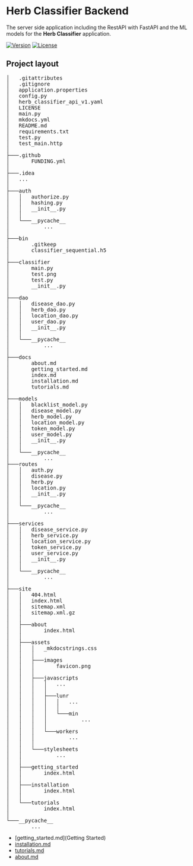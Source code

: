 # Herb Classifier Backend

The server side application including the RestAPI with FastAPI and the ML models for the **Herb Classifier**
application. 

[![Version](https://img.shields.io/badge/version-1.1-brightgreen.svg)](https://pypi.org/project/ad-topic-recommender/)
[![License](https://img.shields.io/badge/license-CC%20BY--NC--SA%204.0-blue.svg)](https://creativecommons.org/licenses/by-nc-sa/4.0/)

## Project layout

<pre>
│   .gitattributes
│   .gitignore
│   application.properties
│   config.py
│   herb_classifier_api_v1.yaml
│   LICENSE
│   main.py
│   mkdocs.yml
│   README.md
│   requirements.txt
│   test.py
│   test_main.http
│
├───.github
│       FUNDING.yml
│
├───.idea
│   ...
│
├───auth
│   │   authorize.py
│   │   hashing.py
│   │   __init__.py
│   │
│   └───__pycache__
│           ...
│
├───bin
│       .gitkeep
│       classifier_sequential.h5
│
├───classifier
│       main.py
│       test.png
│       test.py
│       __init__.py
│
├───dao
│   │   disease_dao.py
│   │   herb_dao.py
│   │   location_dao.py
│   │   user_dao.py
│   │   __init__.py
│   │
│   └───__pycache__
│           ...
│
├───docs
│       about.md
│       getting_started.md
│       index.md
│       installation.md
│       tutorials.md
│
├───models
│   │   blacklist_model.py
│   │   disease_model.py
│   │   herb_model.py
│   │   location_model.py
│   │   token_model.py
│   │   user_model.py
│   │   __init__.py
│   │
│   └───__pycache__
│           ...
├───routes
│   │   auth.py
│   │   disease.py
│   │   herb.py
│   │   location.py
│   │   __init__.py
│   │
│   └───__pycache__
│           ...
│
├───services
│   │   disease_service.py
│   │   herb_service.py
│   │   location_service.py
│   │   token_service.py
│   │   user_service.py
│   │   __init__.py
│   │
│   └───__pycache__
│           ...
│
├───site
│   │   404.html
│   │   index.html
│   │   sitemap.xml
│   │   sitemap.xml.gz
│   │
│   ├───about
│   │       index.html
│   │
│   ├───assets
│   │   │   _mkdocstrings.css
│   │   │
│   │   ├───images
│   │   │       favicon.png
│   │   │
│   │   ├───javascripts
│   │   │   │   ...
│   │   │   │
│   │   │   ├───lunr
│   │   │   │   │   ...
│   │   │   │   │
│   │   │   │   └───min
│   │   │   │           ...
│   │   │   │
│   │   │   └───workers
│   │   │           ...
│   │   │
│   │   └───stylesheets
│   │           ...
│   │
│   ├───getting_started
│   │       index.html
│   │
│   ├───installation
│   │       index.html
│   │
│   └───tutorials
│           index.html
│
└───__pycache__
        ...
</pre>

 - [getting_started.md](Getting Started)
 - [installation.md](Installation)
 - [tutorials.md](Tutorials)
 - [about.md](About)

